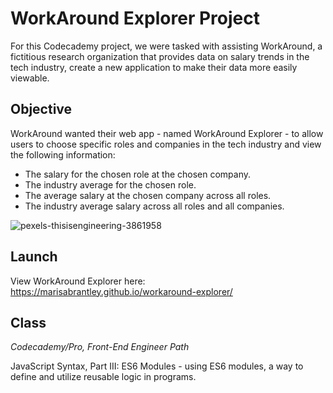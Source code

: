 # WorkAround Explorer Project

For this Codecademy project, we were tasked with assisting WorkAround, a fictitious research organization that provides data on salary trends in the tech industry, create a new application to make their data more easily viewable.

## Objective

WorkAround wanted their web app - named WorkAround Explorer - to allow users to choose specific roles and companies in the tech industry and view the following information:

* The salary for the chosen role at the chosen company.
* The industry average for the chosen role.
* The average salary at the chosen company across all roles.
* The industry average salary across all roles and all companies.

![pexels-thisisengineering-3861958](https://user-images.githubusercontent.com/60168324/123731021-3730ef00-d84c-11eb-94e6-342a70799abe.jpg)

## Launch

View WorkAround Explorer here: https://marisabrantley.github.io/workaround-explorer/

## Class
*Codecademy/Pro, Front-End Engineer Path*

JavaScript Syntax, Part III: ES6 Modules - using ES6 modules, a way to define and utilize reusable logic in programs.
